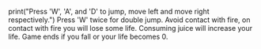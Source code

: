print("Press 'W', 'A', and 'D' to jump, move left and move right respectively.")
Press 'W' twice for double jump.
Avoid contact with fire, on contact with fire you will lose some life.
Consuming juice will increase your life.
Game ends if you fall or your life becomes 0.
